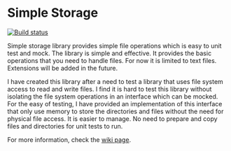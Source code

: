 # Simple Storage

[![Build status](https://ci.appveyor.com/api/projects/status/4nwdygqvlesfwr9b?svg=true)](https://ci.appveyor.com/project/ArafatHegazy/simplestorage)

Simple storage library provides simple file operations which is easy to unit test and mock. The library is simple and effective. It provides the basic operations that you need to handle files. For now it is limited to text files. Extensions will be added in the future.

I have created this library after a need to test a library that uses file system access to read and write files. I find it is hard to test this library without isolating the file system operations in an interface which can be mocked. For the easy of testing, I have provided an implementation of this interface that only use memory to store the directories and files without the need for physical file access. It is easier to manage. No need to prepare and copy files and directories for unit tests to run.

For more information, check the [wiki page](https://github.com/ArafatHegazy/SimpleStorage/wiki).
